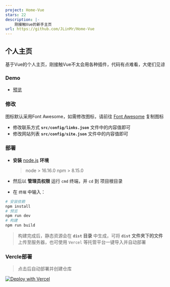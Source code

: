 ```yaml
---
project: Home-Vue
stars: 22
description: |-
    刚接触Vue的新手主页
url: https://github.com/JLinMr/Home-Vue
---
```


## 个人主页

基于Vue的个人主页，刚接触Vue不太会用各种插件，代码有点难看，大佬们见谅

### Demo

- [预览](https://bsgun.cn)

### 修改

图标默认采用Font Awesome，如需修改图标，请前往 [Font Awesome](https://fa6.dashgame.com/) 复制图标

- 修改联系方式 **`src/config/links.json`** 文件中的内容值即可
- 修改网站列表 **`src/config/site.json`** 文件中的内容值即可

### 部署

* **安装** [node.js](https://nodejs.org/zh-cn/) **环境**

  > node > 16.16.0
  > npm > 8.15.0

* 然后以 **管理员权限** 运行 `cmd` 终端，并 `cd` 到 项目根目录
* 在 `终端` 中输入：

```bash
# 安装依赖
npm install
# 预览
npm run dev
# 构建
npm run build
```
> 构建完成后，静态资源会在 **`dist` 目录** 中生成，可将 **`dist` 文件夹下的文件**上传至服务器，也可使用 `Vercel` 等托管平台一键导入并自动部署

### Vercle部署

>点击后自动部署并创建仓库

[![Deploy with Vercel](https://vercel.com/button)](https://vercel.com/new/clone?repository-url=https://github.com/JLinMr/Home-Vue&repository-name=Home-Vue)


